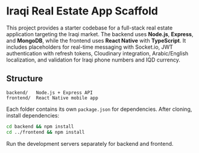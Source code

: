 # Iraqi Real Estate App Scaffold

This project provides a starter codebase for a full-stack real estate application targeting the Iraqi market. The backend uses **Node.js**, **Express**, and **MongoDB**, while the frontend uses **React Native** with **TypeScript**. It includes placeholders for real-time messaging with Socket.io, JWT authentication with refresh tokens, Cloudinary integration, Arabic/English localization, and validation for Iraqi phone numbers and IQD currency.

## Structure

```
backend/   Node.js + Express API
frontend/  React Native mobile app
```

Each folder contains its own `package.json` for dependencies. After cloning, install dependencies:

```bash
cd backend && npm install
cd ../frontend && npm install
```
Run the development servers separately for backend and frontend.
